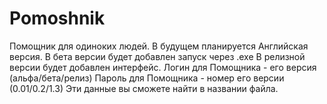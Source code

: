 # Pomoshnik
Помощник для одиноких людей. В будущем планируется Английская версия.
В бета версии будет добавлен запуск через .exe
В релизной версии будет добавлен интерфейс.
Логин для Помощника - его версия (альфа/бета/релиз)
Пароль для Помощника - номер его версии (0.01/0.2/1.3)
Эти данные вы сможете найти в названии файла.
